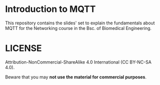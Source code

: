 # Introduction to MQTT
This repository contains the slides' set to explain the fundamentals about MQTT for the Networking course in the Bsc. of Biomedical Engineering.


# LICENSE
Attribution-NonCommercial-ShareAlike 4.0 International (CC BY-NC-SA 4.0).

Beware that you may **not use the material for commercial purposes**.
